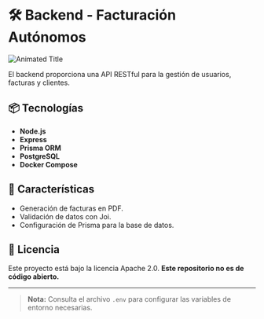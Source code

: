 # 🛠️ Backend - Facturación Autónomos

![Animated Title](https://readme-typing-svg.herokuapp.com?font=JetBrains+Mono&size=24&duration=3000&color=00F7FF&center=true&vCenter=true&lines=Backend+de+Facturaci%C3%B3n+Aut%C3%B3nomos)

El backend proporciona una API RESTful para la gestión de usuarios, facturas y clientes.

## 📦 Tecnologías

- **Node.js**
- **Express**
- **Prisma ORM**
- **PostgreSQL**
- **Docker Compose**

## 🚀 Características

- Generación de facturas en PDF.
- Validación de datos con Joi.
- Configuración de Prisma para la base de datos.

## 📜 Licencia

Este proyecto está bajo la licencia Apache 2.0. **Este repositorio no es de código abierto.**

---

> **Nota:** Consulta el archivo `.env` para configurar las variables de entorno necesarias.
